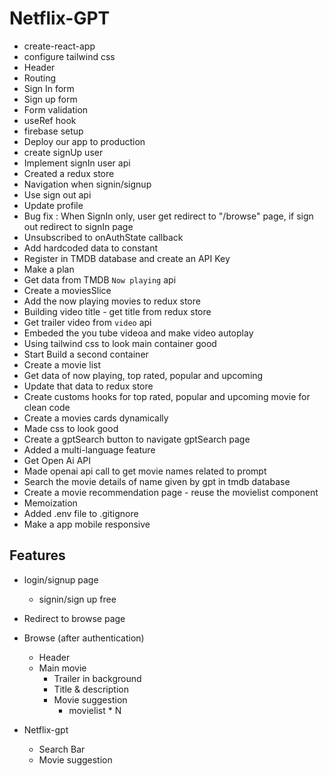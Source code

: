 # Netflix-GPT
- create-react-app
- configure tailwind css
- Header
- Routing 
- Sign In form
- Sign up form
- Form validation
- useRef hook
- firebase setup
- Deploy our app to production
- create signUp user
- Implement signIn user api
- Created a redux store
- Navigation when signin/signup
- Use sign out api
- Update profile
- Bug fix : When SignIn only, user get redirect to "/browse" page, if sign out redirect to signIn page
- Unsubscribed to onAuthState callback
- Add hardcoded data to constant
- Register in TMDB database and create an API Key
- Make a plan
- Get data from TMDB `Now playing` api
- Create a moviesSlice 
- Add the now playing movies to redux store
- Building video title - get title from redux store
- Get trailer video from `video` api
- Embeded the you tube videoa and make video autoplay
- Using tailwind css to look main container good
- Start Build a second container
- Create a movie list
- Get data of now playing, top rated, popular and upcoming
- Update that data to redux store
- Create customs hooks for top rated, popular and upcoming movie for clean code
- Create a movies cards dynamically
- Made css to look good
- Create a gptSearch button to navigate gptSearch page
- Added a multi-language feature
- Get Open Ai API
- Made openai api call to get movie names related to prompt
- Search the movie details of name given by gpt in tmdb database
- Create a movie recommendation page - reuse the movielist component
- Memoization
- Added .env file to .gitignore
- Make a app mobile responsive



## Features
- login/signup page
    - signin/sign up free
- Redirect to browse page

- Browse (after authentication)
    - Header
    - Main movie
        - Trailer in background
        - Title & description
        - Movie suggestion
            - movielist * N
- Netflix-gpt
  - Search Bar
  - Movie suggestion